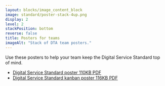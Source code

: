 ```yaml
---
layout: blocks/image_content_block
image: standard/poster-stack-4up.png
display: 2
level: 2
stackPosition: bottom
reverse: false
title: Posters for teams
imageAlt: "Stack of DTA team posters."
---
```

Use these posters to help your team keep the Digital Service Standard top of mind.

- [Digital Service Standard poster 110KB PDF](/assets/files/standard/digital-service-criteria-2017-poster.pdf)
- [Digital Service Standard kanban poster 116KB PDF](/assets/files/standard/digital-service-standard-kanban-poster.pdf)
